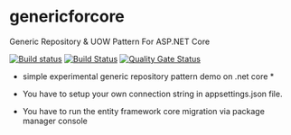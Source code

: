 # genericforcore
Generic Repository &amp; UOW Pattern For ASP.NET Core 

[![Build status](https://ci.appveyor.com/api/projects/status/1gum36aiadit63bk/branch/master?svg=true)](https://ci.appveyor.com/project/senvardarsemih/genericforcore/branch/master)
[![Build Status](https://travis-ci.org/senvardarsemih/generic-for-core.svg?branch=master)](https://travis-ci.org/senvardarsemih/generic-for-core)
[![Quality Gate Status](https://sonarcloud.io/api/project_badges/measure?project=senvardarsemih_genericforcore&metric=alert_status)](https://sonarcloud.io/dashboard?id=senvardarsemih_genericforcore)

* simple experimental generic repository pattern demo on .net core *

* You have to setup your own connection string in appsettings.json file.
* You have to run the entity framework core migration via package manager console
